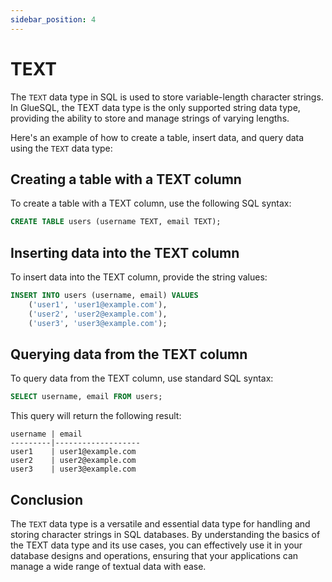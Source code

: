 ```yaml
---
sidebar_position: 4
---
```


# TEXT

The `TEXT` data type in SQL is used to store variable-length character strings. In GlueSQL, the TEXT data type is the only supported string data type, providing the ability to store and manage strings of varying lengths.

Here's an example of how to create a table, insert data, and query data using the `TEXT` data type:

## Creating a table with a TEXT column

To create a table with a TEXT column, use the following SQL syntax:

```sql
CREATE TABLE users (username TEXT, email TEXT);
```

## Inserting data into the TEXT column

To insert data into the TEXT column, provide the string values:

```sql
INSERT INTO users (username, email) VALUES
    ('user1', 'user1@example.com'),
    ('user2', 'user2@example.com'),
    ('user3', 'user3@example.com');
```

## Querying data from the TEXT column

To query data from the TEXT column, use standard SQL syntax:

```sql
SELECT username, email FROM users;
```

This query will return the following result:

```
username | email
---------|-------------------
user1    | user1@example.com
user2    | user2@example.com
user3    | user3@example.com
```

## Conclusion

The `TEXT` data type is a versatile and essential data type for handling and storing character strings in SQL databases. By understanding the basics of the TEXT data type and its use cases, you can effectively use it in your database designs and operations, ensuring that your applications can manage a wide range of textual data with ease.
